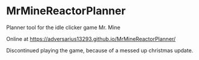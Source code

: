 # MrMineReactorPlanner
Planner tool for the idle clicker game Mr. Mine

Online at https://adversarius13293.github.io/MrMineReactorPlanner/

Discontinued playing the game, because of a messed up christmas update.